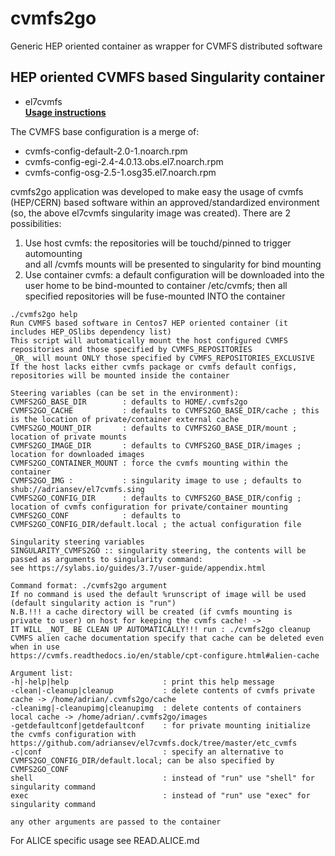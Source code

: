 # cvmfs2go
Generic HEP oriented container as wrapper for CVMFS distributed software

## HEP oriented CVMFS based Singularity container
* el7cvmfs   
[**Usage instructions**](https://singularity-hub.org/collections/4203/usage)   

The CVMFS base configuration is a merge of:   
* cvmfs-config-default-2.0-1.noarch.rpm
* cvmfs-config-egi-2.4-4.0.13.obs.el7.noarch.rpm
* cvmfs-config-osg-2.5-1.osg35.el7.noarch.rpm
   

cvmfs2go application was developed to make easy the usage of cvmfs (HEP/CERN) based software within
an approved/standardized environment (so, the above el7cvmfs singularity image was created).
There are 2 possibilities:   
1. Use host cvmfs: the repositories will be touchd/pinned to trigger automounting   
and all /cvmfs mounts will be presented to singularity for bind mounting
2. Use container cvmfs: a default configuration will be downloaded into the user home
to be bind-mounted to container /etc/cvmfs; then all specified repositories will be fuse-mounted
INTO the container

```
./cvmfs2go help
Run CVMFS based software in Centos7 HEP oriented container (it includes HEP_OSlibs dependency list)
This script will automatically mount the host configured CVMFS repositories and those specified by CVMFS_REPOSITORIES
_OR_ will mount ONLY those specified by CVMFS_REPOSITORIES_EXCLUSIVE
If the host lacks either cvmfs package or cvmfs default configs, repositories will be mounted inside the container

Steering variables (can be set in the environment):
CVMFS2GO_BASE_DIR        : defaults to HOME/.cvmfs2go
CVMFS2GO_CACHE           : defaults to CVMFS2GO_BASE_DIR/cache ; this is the location of private/container external cache
CVMFS2GO_MOUNT_DIR       : defaults to CVMFS2GO_BASE_DIR/mount ; location of private mounts
CVMFS2GO_IMAGE_DIR       : defaults to CVMFS2GO_BASE_DIR/images ; location for downloaded images
CVMFS2GO_CONTAINER_MOUNT : force the cvmfs mounting within the container
CVMFS2GO_IMG :           : singularity image to use ; defaults to shub://adriansev/el7cvmfs.sing
CVMFS2GO_CONFIG_DIR      : defaults to CVMFS2GO_BASE_DIR/config ; location of cvmfs configuration for private/container mounting
CVMFS2GO_CONF            : defaults to CVMFS2GO_CONFIG_DIR/default.local ; the actual configuration file

Singularity steering variables
SINGULARITY_CVMFS2GO :: singularity steering, the contents will be passed as arguments to singularity command:
see https://sylabs.io/guides/3.7/user-guide/appendix.html

Command format: ./cvmfs2go argument
If no command is used the default %runscript of image will be used (default singularity action is "run")
N.B.!!! a cache directory will be created (if cvmfs mounting is private to user) on host for keeping the cvmfs cache! ->
IT WILL _NOT_ BE CLEAN UP AUTOMATICALLY!!! run : ./cvmfs2go cleanup
CVMFS alien cache documentation specify that cache can be deleted even when in use
https://cvmfs.readthedocs.io/en/stable/cpt-configure.html#alien-cache

Argument list:
-h|-help|help                     : print this help message
-clean|-cleanup|cleanup           : delete contents of cvmfs private cache -> /home/adrian/.cvmfs2go/cache
-cleanimg|-cleanupimg|cleanupimg  : delete contents of containers local cache -> /home/adrian/.cvmfs2go/images
-getdefaultconf|getdefaultconf    : for private mounting initialize the cvmfs configuration with https://github.com/adriansev/el7cvmfs.dock/tree/master/etc_cvmfs
-c|conf                           : specify an alternative to CVMFS2GO_CONFIG_DIR/default.local; can be also specified by CVMFS2GO_CONF
shell                             : instead of "run" use "shell" for singularity command
exec                              : instead of "run" use "exec" for singularity command

any other arguments are passed to the container
```

For ALICE specific usage see READ.ALICE.md

